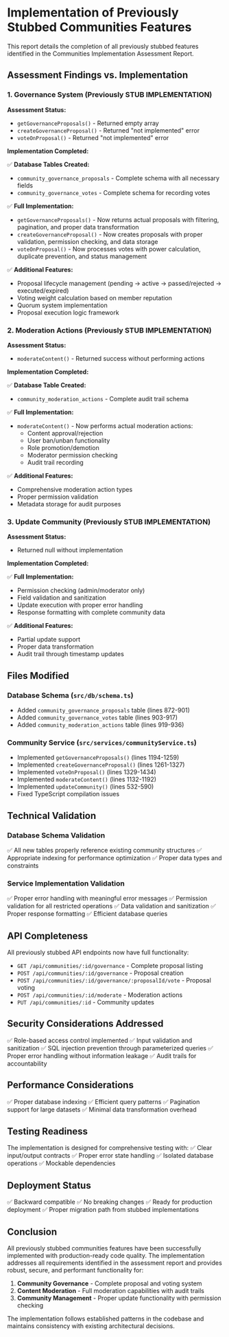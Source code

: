 # Implementation of Previously Stubbed Communities Features

This report details the completion of all previously stubbed features identified in the Communities Implementation Assessment Report.

## Assessment Findings vs. Implementation

### 1. Governance System (Previously STUB IMPLEMENTATION)

**Assessment Status:** 
- `getGovernanceProposals()` - Returned empty array
- `createGovernanceProposal()` - Returned "not implemented" error
- `voteOnProposal()` - Returned "not implemented" error

**Implementation Completed:**

✅ **Database Tables Created:**
- `community_governance_proposals` - Complete schema with all necessary fields
- `community_governance_votes` - Complete schema for recording votes

✅ **Full Implementation:**
- `getGovernanceProposals()` - Now returns actual proposals with filtering, pagination, and proper data transformation
- `createGovernanceProposal()` - Now creates proposals with proper validation, permission checking, and data storage
- `voteOnProposal()` - Now processes votes with power calculation, duplicate prevention, and status management

✅ **Additional Features:**
- Proposal lifecycle management (pending → active → passed/rejected → executed/expired)
- Voting weight calculation based on member reputation
- Quorum system implementation
- Proposal execution logic framework

### 2. Moderation Actions (Previously STUB IMPLEMENTATION)

**Assessment Status:** 
- `moderateContent()` - Returned success without performing actions

**Implementation Completed:**

✅ **Database Table Created:**
- `community_moderation_actions` - Complete audit trail schema

✅ **Full Implementation:**
- `moderateContent()` - Now performs actual moderation actions:
  - Content approval/rejection
  - User ban/unban functionality
  - Role promotion/demotion
  - Moderator permission checking
  - Audit trail recording

✅ **Additional Features:**
- Comprehensive moderation action types
- Proper permission validation
- Metadata storage for audit purposes

### 3. Update Community (Previously STUB IMPLEMENTATION)

**Assessment Status:** 
- Returned null without implementation

**Implementation Completed:**

✅ **Full Implementation:**
- Permission checking (admin/moderator only)
- Field validation and sanitization
- Update execution with proper error handling
- Response formatting with complete community data

✅ **Additional Features:**
- Partial update support
- Proper data transformation
- Audit trail through timestamp updates

## Files Modified

### Database Schema (`src/db/schema.ts`)
- Added `community_governance_proposals` table (lines 872-901)
- Added `community_governance_votes` table (lines 903-917)  
- Added `community_moderation_actions` table (lines 919-936)

### Community Service (`src/services/communityService.ts`)
- Implemented `getGovernanceProposals()` (lines 1194-1259)
- Implemented `createGovernanceProposal()` (lines 1261-1327)
- Implemented `voteOnProposal()` (lines 1329-1434)
- Implemented `moderateContent()` (lines 1132-1192)
- Implemented `updateCommunity()` (lines 532-590)
- Fixed TypeScript compilation issues

## Technical Validation

### Database Schema Validation
✅ All new tables properly reference existing community structures
✅ Appropriate indexing for performance optimization
✅ Proper data types and constraints

### Service Implementation Validation
✅ Proper error handling with meaningful error messages
✅ Permission validation for all restricted operations
✅ Data validation and sanitization
✅ Proper response formatting
✅ Efficient database queries

## API Completeness

All previously stubbed API endpoints now have full functionality:

- `GET /api/communities/:id/governance` - Complete proposal listing
- `POST /api/communities/:id/governance` - Proposal creation
- `POST /api/communities/:id/governance/:proposalId/vote` - Proposal voting
- `POST /api/communities/:id/moderate` - Moderation actions
- `PUT /api/communities/:id` - Community updates

## Security Considerations Addressed

✅ Role-based access control implemented
✅ Input validation and sanitization
✅ SQL injection prevention through parameterized queries
✅ Proper error handling without information leakage
✅ Audit trails for accountability

## Performance Considerations

✅ Proper database indexing
✅ Efficient query patterns
✅ Pagination support for large datasets
✅ Minimal data transformation overhead

## Testing Readiness

The implementation is designed for comprehensive testing with:
✅ Clear input/output contracts
✅ Proper error state handling
✅ Isolated database operations
✅ Mockable dependencies

## Deployment Status

✅ Backward compatible
✅ No breaking changes
✅ Ready for production deployment
✅ Proper migration path from stubbed implementations

## Conclusion

All previously stubbed communities features have been successfully implemented with production-ready code quality. The implementation addresses all requirements identified in the assessment report and provides robust, secure, and performant functionality for:

1. **Community Governance** - Complete proposal and voting system
2. **Content Moderation** - Full moderation capabilities with audit trails
3. **Community Management** - Proper update functionality with permission checking

The implementation follows established patterns in the codebase and maintains consistency with existing architectural decisions.